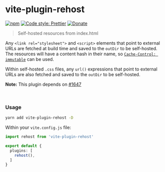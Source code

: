 # vite-plugin-rehost

[![npm](https://img.shields.io/npm/v/vite-plugin-rehost.svg)](https://www.npmjs.com/package/vite-plugin-rehost)
[![Code style: Prettier](https://img.shields.io/badge/code_style-prettier-ff69b4.svg)](https://github.com/prettier/prettier)
[![Donate](https://img.shields.io/badge/Donate-PayPal-green.svg)](https://paypal.me/alecdotbiz)

> Self-hosted resources from index.html

Any `<link rel="stylesheet">` and `<script>` elements that point to external URLs are fetched
at build time and saved to the `outDir` to be self-hosted. The resources will have a content 
hash in their name, so [`Cache-Control: immutable`](https://www.keycdn.com/blog/cache-control-immutable) can be used.

Within self-hosted `.css` files, any `url()` expressions that point to external URLs are also
fetched and saved to the `outDir` to be self-hosted.

**Note:** This plugin depends on [#1647](https://github.com/vitejs/vite/pull/1647)

&nbsp;

### Usage

```sh
yarn add vite-plugin-rehost -D
```

Within your `vite.config.js` file:

```ts
import rehost from 'vite-plugin-rehost'

export default {
  plugins: [
    rehost(),
  ]
}
```
